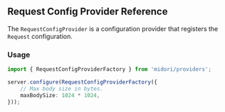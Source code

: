 ## Request Config Provider Reference
The `RequestConfigProvider` is a configuration provider that registers the `Request` configuration.

### Usage
```ts
import { RequestConfigProviderFactory } from 'midori/providers';

server.configure(RequestConfigProviderFactory({
    // Max body size in bytes.
    maxBodySize: 1024 * 1024,
}));
```
